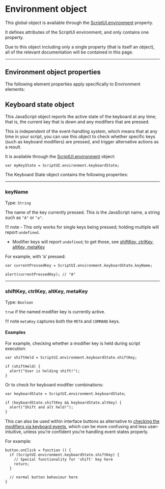 # Environment object

This global object is available through the [ScriptUI.environment](scriptui-class.md#scriptui-environment) property.

It defines attributes of the ScriptUI environment, and only contains one property.

Due to this object including only a single property (that is itself an object), all of the relevant documentation will be contained in this page.

---

## Environment object properties

The following element properties apply specifically to Environment elements:

## Keyboard state object

This JavaScript object reports the active state of the keyboard at any time; that is, the current key that is down and any modifiers that are pressed.

This is independent of the event-handling system, which means that at any time in your script, you can use this object to check whether specific keys (such as keyboard modifiers) are pressed, and trigger alternative actions as a result.

It is available through the [ScriptUI.environment](scriptui-class.md#scriptui-environment) object:

```default
var myKeyState = ScriptUI.environment.keyboardState;
```

The Keyboard State object contains the following properties:

---

### keyName

Type: `String`

The name of the key currently pressed. This is the JavaScript name, a string such as `"A"` or `"a"`.

!!! note
    - This only works for single keys being pressed; holding multiple will report `undefined`.
- Modifier keys will report `undefined`; to get those, see [shiftKey, ctrlKey, altKey, metaKey](#keyboard-state-metakeys)

For example, with ‘a’ pressed:

```default
var currentPressedKey = ScriptUI.environment.keyboardState.keyName;

alert(currentPressedKey); // "A"
```

---

### shiftKey, ctrlKey, altKey, metaKey

Type: `Boolean`

`true` if the named modifier key is currently active.

!!! note
    `metaKey` captures both the `META` and `COMMAND` keys.

#### Examples

For example, checking whether a modifier key is held during script execution:

```default
var shiftHeld = ScriptUI.environment.keyboardState.shiftKey;

if (shiftHeld) {
  alert("User is holding shift!");
}
```

Or to check for keyboard modifier combinations:

```default
var keyboardState = ScriptUI.environment.keyboardState;

if (keyboardState.shiftKey && keyboardState.altKey) {
  alert("Shift and alt held!");
}
```

This can also be used within interface buttons as alternative to [checking the modifiers via keyboard events](event-handling.md#keyboardevent-object-getmodifierstate), which can be more confusing and less user-intuitive, unless you’re confident you’re handling event states properly.

For example:

```default
button.onClick = function () {
  if (ScriptUI.environment.keyboardState.shiftKey) {
    // Special functionality for 'shift' key here
    return;
  }

  // normal button behaviour here
}
```

